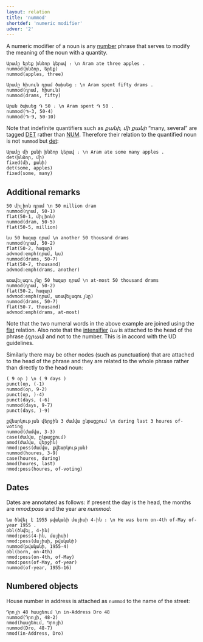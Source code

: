 ```yaml
---
layout: relation
title: 'nummod'
shortdef: 'numeric modifier'
udver: '2'
---
```


A numeric modifier of a noun is any [number](NUM) phrase
that serves to modify the meaning of the noun with a quantity.

~~~ sdparse
Արամը երեք խնձոր կերավ ։ \n Aram ate three apples .
nummod(խնձոր, երեք)
nummod(apples, three)
~~~

~~~ sdparse
Արամը հիսուն դրամ ծախսեց ։ \n Aram spent fifty drams .
nummod(դրամ, հիսուն)
nummod(drams, fifty)
~~~

~~~ sdparse
Արան ծախսեց ֏ 50 ։ \n Aram spent ֏ 50 .
nummod(֏-3, 50-4)
nummod(֏-9, 50-10)
~~~

Note that indefinite quantifiers such as _քանի, մի քանի_ “many, several” are tagged [DET]() rather than [NUM](). Therefore their relation to the quantified noun is not `nummod` but [det]():

~~~ sdparse
Արամը մի քանի խնձոր կերավ ։ \n Aram ate some many apples .
det(խնձոր, մի)
fixed(մի, քանի)
det(some, apples)
fixed(some, many)
~~~

## Additional remarks

~~~ sdparse
50 միլիոն դրամ \n 50 million dram
nummod(դրամ, 50-1)
flat(50-1, միլիոն)
nummod(dram, 50-5)
flat(50-5, million)
~~~

~~~ sdparse
ևս 50 հազար դրամ \n another 50 thousand drams
nummod(դրամ, 50-2)
flat(50-2, հազար)
advmod:emph(դրամ, ևս)
nummod(drams, 50-7)
flat(50-7, thousand)
advmod:emph(drams, another)
~~~

~~~ sdparse
առավելագույնը 50 հազար դրամ \n at-most 50 thousand drams
nummod(դրամ, 50-2)
flat(50-2, հազար)
advmod:emph(դրամ, առավելագույնը)
nummod(drams, 50-7)
flat(50-7, thousand)
advmod:emph(drams, at-most)
~~~

Note that the two numeral words in the above example are joined using the [flat]() relation.
Also note that the [intensifier](advmod:emph) _ևս_ is attached to the head of the phrase _(դրամ)_ and not to the number.
This is in accord with the UD guidelines.

Similarly there may be other nodes (such as punctuation) that are attached to the head of the phrase
and they are related to the whole phrase rather than directly to the head noun:

~~~ sdparse
( 9 օր ) \n ( 9 days )
punct(օր, (-1)
nummod(օր, 9-2)
punct(օր, )-4)
punct(days, (-6)
nummod(days, 9-7)
punct(days, )-9)
~~~

~~~ sdparse
քվեարկության վերջին 3 ժամվա ընթացքում \n during last 3 houres of-voting
nummod(ժամվա, 3-3)
case(ժամվա, ընթացքում)
amod(ժամվա, վերջին)
nmod:poss(ժամվա, քվեարկության)
nummod(houres, 3-9)
case(houres, during)
amod(houres, last)
nmod:poss(houres, of-voting)
~~~

## Dates

Dates are annotated as follows: if present the day is the head, the months are _nmod:poss_ and the year are _nummod_:

~~~ sdparse
Նա ծնվել է 1955 թվականի մայիսի 4-ին ։ \n He was born on-4th of-May of-year 1955 .
obl(ծնվել, 4-ին)
nmod:poss(4-ին, մայիսի)
nmod:poss(մայիսի, թվականի)
nummod(թվականի, 1955-4)
obl(born, on-4th)
nmod:poss(on-4th, of-May)
nmod:poss(of-May, of-year)
nummod(of-year, 1955-16)
~~~

## Numbered objects

House number in address is attached as `nummod` to the name of the street:

~~~ sdparse
Դրոյի 48 հասցեում \n in-Address Dro 48
nummod(Դրոյի, 48-2)
nmod(հասցեում, Դրոյի)
nummod(Dro, 48-7)
nmod(in-Address, Dro)
~~~
<!-- Interlanguage links updated Po 11. listopadu 2024, 20:11:11 CET -->

